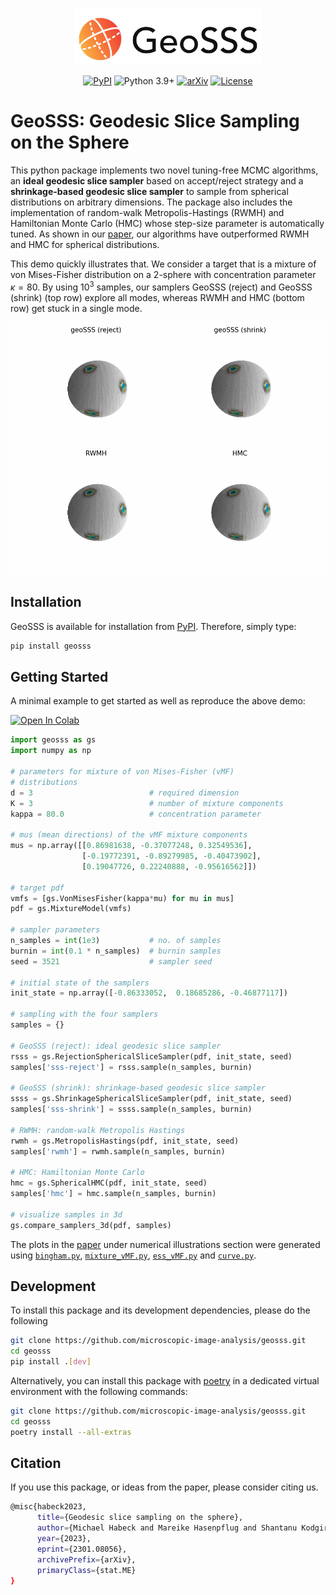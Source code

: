 <p align="center">
<img src="https://raw.githubusercontent.com/microscopic-image-analysis/geosss/927ff8c8187b88a1a72725c4e450ae0f0523431b/assets/logo.svg" width="300">
</p>

<div align="center">

  [![PyPI](https://img.shields.io/pypi/v/geosss)](https://pypi.org/project/geosss/)
  ![Python 3.9+](https://img.shields.io/badge/python-3.9+-green.svg)
  [![arXiv](https://img.shields.io/badge/DOI-10.1038%2Fs41586--020--2649--2-blue)](
  https://doi.org/10.48550/arXiv.2301.08056)
  [![License](https://img.shields.io/badge/License-BSD_3--Clause-purple.svg)](https://opensource.org/licenses/BSD-3-Clause)

</div>

# GeoSSS: Geodesic Slice Sampling on the Sphere

This python package implements two novel tuning-free MCMC algorithms, an **ideal geodesic slice sampler** based on accept/reject strategy and a **shrinkage-based geodesic slice sampler** to sample from spherical distributions on arbitrary dimensions. The package also includes the implementation of random-walk Metropolis-Hastings (RWMH) and Hamiltonian Monte Carlo (HMC) whose step-size parameter is automatically tuned.
As shown in our [paper](https://doi.org/10.48550/arXiv.2301.08056), our algorithms have outperformed RWMH and HMC for spherical distributions. 

This demo quickly illustrates that. We consider a target that is a mixture of von Mises-Fisher distribution on a 2-sphere with concentration parameter $\kappa=80$. By using $10^3$ samples, our samplers GeoSSS (reject) and GeoSSS (shrink) (top row) explore all modes, whereas RWMH and HMC (bottom row) get stuck in a single mode. 

![animation_vMF](https://github.com/microscopic-image-analysis/geosss/blob/927ff8c8187b88a1a72725c4e450ae0f0523431b/assets/animation_vMF.gif?raw=true)

## Installation

GeoSSS is available for installation from [PyPI](https://pypi.org/project/geosss/). Therefore, simply type:

```bash
pip install geosss
```

## Getting Started

A minimal example to get started as well as reproduce the above demo:

[![Open In Colab](https://colab.research.google.com/assets/colab-badge.svg)](https://colab.research.google.com/github/microscopic-image-analysis/geosss/blob/main/scripts/example.ipynb)
```python
import geosss as gs
import numpy as np

# parameters for mixture of von Mises-Fisher (vMF)
# distributions
d = 3                          # required dimension
K = 3                          # number of mixture components
kappa = 80.0                   # concentration parameter

# mus (mean directions) of the vMF mixture components
mus = np.array([[0.86981638, -0.37077248, 0.32549536],
                [-0.19772391, -0.89279985, -0.40473902],
                [0.19047726, 0.22240888, -0.95616562]])

# target pdf
vmfs = [gs.VonMisesFisher(kappa*mu) for mu in mus]
pdf = gs.MixtureModel(vmfs)

# sampler parameters
n_samples = int(1e3)           # no. of samples
burnin = int(0.1 * n_samples)  # burnin samples
seed = 3521                    # sampler seed

# initial state of the samplers
init_state = np.array([-0.86333052,  0.18685286, -0.46877117])

# sampling with the four samplers
samples = {}

# GeoSSS (reject): ideal geodesic slice sampler
rsss = gs.RejectionSphericalSliceSampler(pdf, init_state, seed)
samples['sss-reject'] = rsss.sample(n_samples, burnin)

# GeoSSS (shrink): shrinkage-based geodesic slice sampler
ssss = gs.ShrinkageSphericalSliceSampler(pdf, init_state, seed)
samples['sss-shrink'] = ssss.sample(n_samples, burnin)

# RWMH: random-walk Metropolis Hastings
rwmh = gs.MetropolisHastings(pdf, init_state, seed)
samples['rwmh'] = rwmh.sample(n_samples, burnin)

# HMC: Hamiltonian Monte Carlo
hmc = gs.SphericalHMC(pdf, init_state, seed)
samples['hmc'] = hmc.sample(n_samples, burnin)

# visualize samples in 3d
gs.compare_samplers_3d(pdf, samples)
```

The plots in the [paper](https://doi.org/10.48550/arXiv.2301.08056) under numerical illustrations section were generated using [`bingham.py`](scripts/bingham.py), [`mixture_vMF.py`](scripts/mixture_vMF.py), [`ess_vMF.py`](scripts/ess_vMF.py) and [`curve.py`](scripts/curve.py).

## Development

To install this package and its development dependencies, please do the following

```bash
git clone https://github.com/microscopic-image-analysis/geosss.git
cd geosss
pip install .[dev]
```

Alternatively, you can install this package with [poetry](https://github.com/python-poetry/poetry) in a dedicated virtual environment with the following commands:

```bash
git clone https://github.com/microscopic-image-analysis/geosss.git
cd geosss
poetry install --all-extras
```

## Citation

If you use this package, or ideas from the paper, please consider citing us.
```bash
@misc{habeck2023,
      title={Geodesic slice sampling on the sphere}, 
      author={Michael Habeck and Mareike Hasenpflug and Shantanu Kodgirwar and Daniel Rudolf},
      year={2023},
      eprint={2301.08056},
      archivePrefix={arXiv},
      primaryClass={stat.ME}
}
```

